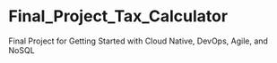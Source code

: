 # Final_Project_Tax_Calculator
Final Project for Getting Started with Cloud Native, DevOps, Agile, and NoSQL
